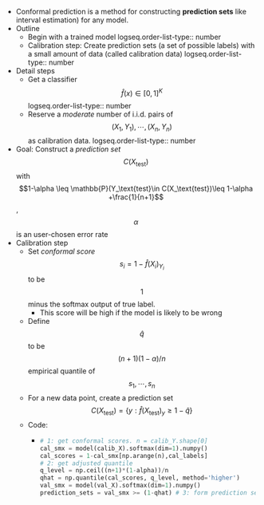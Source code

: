 - Conformal prediction is a method for constructing **prediction sets** like interval estimation) for any model.
- Outline
	- Begin with a trained model
	  logseq.order-list-type:: number
	- Calibration step: Create prediction sets (a set of possible labels)  with a small amount of data (called calibration data)
	  logseq.order-list-type:: number
- Detail steps
	- Get a classifier $$\hat{f}(x)\in[0,1]^K$$
	  logseq.order-list-type:: number
	- Reserve a *moderate* number of i.i.d. pairs of $$(X_1, Y_1), \cdots, (X_n, Y_n)$$ as calibration data.
	  logseq.order-list-type:: number
- Goal: Construct a *prediction set* $$C(X_\text{test})$$ with $$1-\alpha \leq \mathbb{P}(Y_\text{test}\in C(X_\text{test})\leq 1-\alpha +\frac{1}{n+1}$$, $$\alpha$$ is an user-chosen error rate
- Calibration step
	- Set *conformal score* $$s_i = 1 - \hat{f}(X_i)_{Y_i}$$ to be $$1$$ minus the softmax output of true label.
		- This score will be high if the model is likely to be wrong
	- Define $$\hat{q}$$ to be $$(n+1)(1-\alpha)/n$$ empirical quantile of $$s_1, \cdots, s_n$$
	- For a new data point,  create a prediction set $$C(X_\text{test}) = \{y: \hat{f}(X_\text{test})_y\geq 1 - \hat{q}\}$$
	- Code:
		- ```python
		  # 1: get conformal scores. n = calib_Y.shape[0]
		  cal_smx = model(calib_X).softmax(dim=1).numpy()
		  cal_scores = 1-cal_smx[np.arange(n),cal_labels]
		  # 2: get adjusted quantile
		  q_level = np.ceil((n+1)*(1-alpha))/n
		  qhat = np.quantile(cal_scores, q_level, method='higher')
		  val_smx = model(val_X).softmax(dim=1).numpy()
		  prediction_sets = val_smx >= (1-qhat) # 3: form prediction sets
		  ```